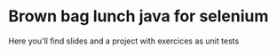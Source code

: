 Brown bag lunch java for selenium
==================================

Here you'll find slides and a project with exercices as unit tests
